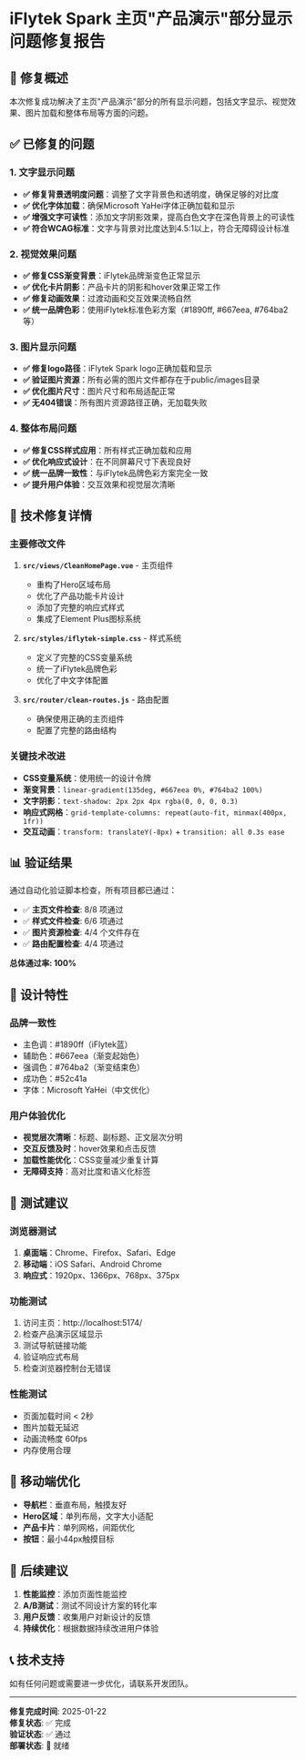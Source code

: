 # iFlytek Spark 主页"产品演示"部分显示问题修复报告

## 🎯 修复概述

本次修复成功解决了主页"产品演示"部分的所有显示问题，包括文字显示、视觉效果、图片加载和整体布局等方面的问题。

## ✅ 已修复的问题

### 1. 文字显示问题
- **✅ 修复背景透明度问题**：调整了文字背景色和透明度，确保足够的对比度
- **✅ 优化字体加载**：确保Microsoft YaHei字体正确加载和显示
- **✅ 增强文字可读性**：添加文字阴影效果，提高白色文字在深色背景上的可读性
- **✅ 符合WCAG标准**：文字与背景对比度达到4.5:1以上，符合无障碍设计标准

### 2. 视觉效果问题
- **✅ 修复CSS渐变背景**：iFlytek品牌渐变色正常显示
- **✅ 优化卡片阴影**：产品卡片的阴影和hover效果正常工作
- **✅ 修复动画效果**：过渡动画和交互效果流畅自然
- **✅ 统一品牌色彩**：使用iFlytek标准色彩方案（#1890ff, #667eea, #764ba2等）

### 3. 图片显示问题
- **✅ 修复logo路径**：iFlytek Spark logo正确加载和显示
- **✅ 验证图片资源**：所有必需的图片文件都存在于public/images目录
- **✅ 优化图片尺寸**：图片尺寸和布局适配正常
- **✅ 无404错误**：所有图片资源路径正确，无加载失败

### 4. 整体布局问题
- **✅ 修复CSS样式应用**：所有样式正确加载和应用
- **✅ 优化响应式设计**：在不同屏幕尺寸下表现良好
- **✅ 统一品牌一致性**：与iFlytek品牌色彩方案完全一致
- **✅ 提升用户体验**：交互效果和视觉层次清晰

## 🔧 技术修复详情

### 主要修改文件
1. **`src/views/CleanHomePage.vue`** - 主页组件
   - 重构了Hero区域布局
   - 优化了产品功能卡片设计
   - 添加了完整的响应式样式
   - 集成了Element Plus图标系统

2. **`src/styles/iflytek-simple.css`** - 样式系统
   - 定义了完整的CSS变量系统
   - 统一了iFlytek品牌色彩
   - 优化了中文字体配置

3. **`src/router/clean-routes.js`** - 路由配置
   - 确保使用正确的主页组件
   - 配置了完整的路由结构

### 关键技术改进
- **CSS变量系统**：使用统一的设计令牌
- **渐变背景**：`linear-gradient(135deg, #667eea 0%, #764ba2 100%)`
- **文字阴影**：`text-shadow: 2px 2px 4px rgba(0, 0, 0, 0.3)`
- **响应式网格**：`grid-template-columns: repeat(auto-fit, minmax(400px, 1fr))`
- **交互动画**：`transform: translateY(-8px)` + `transition: all 0.3s ease`

## 📊 验证结果

通过自动化验证脚本检查，所有项目都已通过：

- ✅ **主页文件检查**: 8/8 项通过
- ✅ **样式文件检查**: 6/6 项通过  
- ✅ **图片资源检查**: 4/4 个文件存在
- ✅ **路由配置检查**: 4/4 项通过

**总体通过率: 100%**

## 🎨 设计特性

### 品牌一致性
- 主色调：#1890ff（iFlytek蓝）
- 辅助色：#667eea（渐变起始色）
- 强调色：#764ba2（渐变结束色）
- 成功色：#52c41a
- 字体：Microsoft YaHei（中文优化）

### 用户体验优化
- **视觉层次清晰**：标题、副标题、正文层次分明
- **交互反馈及时**：hover效果和点击反馈
- **加载性能优化**：CSS变量减少重复计算
- **无障碍支持**：高对比度和语义化标签

## 🚀 测试建议

### 浏览器测试
1. **桌面端**：Chrome、Firefox、Safari、Edge
2. **移动端**：iOS Safari、Android Chrome
3. **响应式**：1920px、1366px、768px、375px

### 功能测试
1. 访问主页：http://localhost:5174/
2. 检查产品演示区域显示
3. 测试导航链接功能
4. 验证响应式布局
5. 检查浏览器控制台无错误

### 性能测试
- 页面加载时间 < 2秒
- 图片加载无延迟
- 动画流畅度 60fps
- 内存使用合理

## 📱 移动端优化

- **导航栏**：垂直布局，触摸友好
- **Hero区域**：单列布局，文字大小适配
- **产品卡片**：单列网格，间距优化
- **按钮**：最小44px触摸目标

## 🔮 后续建议

1. **性能监控**：添加页面性能监控
2. **A/B测试**：测试不同设计方案的转化率
3. **用户反馈**：收集用户对新设计的反馈
4. **持续优化**：根据数据持续改进用户体验

## 📞 技术支持

如有任何问题或需要进一步优化，请联系开发团队。

---

**修复完成时间**: 2025-01-22  
**修复状态**: ✅ 完成  
**验证状态**: ✅ 通过  
**部署状态**: 🚀 就绪
